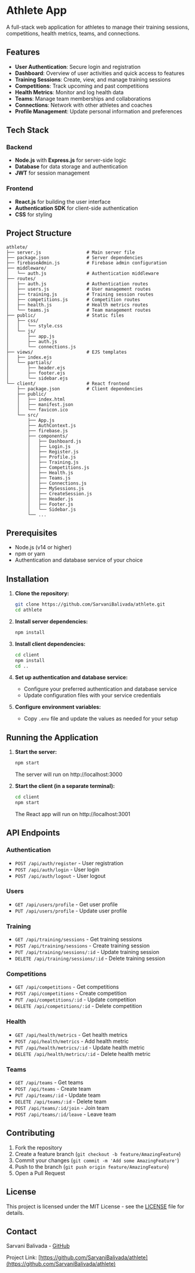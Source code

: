 # Athlete App

A full-stack web application for athletes to manage their training sessions, competitions, health metrics, teams, and connections.

## Features

- **User Authentication**: Secure login and registration
- **Dashboard**: Overview of user activities and quick access to features
- **Training Sessions**: Create, view, and manage training sessions
- **Competitions**: Track upcoming and past competitions
- **Health Metrics**: Monitor and log health data
- **Teams**: Manage team memberships and collaborations
- **Connections**: Network with other athletes and coaches
- **Profile Management**: Update personal information and preferences

## Tech Stack

### Backend
- **Node.js** with **Express.js** for server-side logic
- **Database** for data storage and authentication
- **JWT** for session management

### Frontend
- **React.js** for building the user interface
- **Authentication SDK** for client-side authentication
- **CSS** for styling

## Project Structure

```
athlete/
├── server.js                 # Main server file
├── package.json              # Server dependencies
├── firebaseAdmin.js          # Firebase admin configuration
├── middleware/
│   └── auth.js               # Authentication middleware
├── routes/
│   ├── auth.js               # Authentication routes
│   ├── users.js              # User management routes
│   ├── training.js           # Training session routes
│   ├── competitions.js       # Competition routes
│   ├── health.js             # Health metrics routes
│   └── teams.js              # Team management routes
├── public/                   # Static files
│   ├── css/
│   │   └── style.css
│   └── js/
│       ├── app.js
│       ├── auth.js
│       └── connections.js
├── views/                    # EJS templates
│   ├── index.ejs
│   └── partials/
│       ├── header.ejs
│       ├── footer.ejs
│       └── sidebar.ejs
└── client/                   # React frontend
    ├── package.json          # Client dependencies
    ├── public/
    │   ├── index.html
    │   ├── manifest.json
    │   └── favicon.ico
    └── src/
        ├── App.js
        ├── AuthContext.js
        ├── firebase.js
        ├── components/
        │   ├── Dashboard.js
        │   ├── Login.js
        │   ├── Register.js
        │   ├── Profile.js
        │   ├── Training.js
        │   ├── Competitions.js
        │   ├── Health.js
        │   ├── Teams.js
        │   ├── Connections.js
        │   ├── MySessions.js
        │   ├── CreateSession.js
        │   ├── Header.js
        │   ├── Footer.js
        │   └── Sidebar.js
        └── ...
```

## Prerequisites

- Node.js (v14 or higher)
- npm or yarn
- Authentication and database service of your choice

## Installation

1. **Clone the repository:**
   ```bash
   git clone https://github.com/SarvaniBalivada/athlete.git
   cd athlete
   ```

2. **Install server dependencies:**
   ```bash
   npm install
   ```

3. **Install client dependencies:**
   ```bash
   cd client
   npm install
   cd ..
   ```

4. **Set up authentication and database service:**
   - Configure your preferred authentication and database service
   - Update configuration files with your service credentials

5. **Configure environment variables:**
   - Copy `.env` file and update the values as needed for your setup

## Running the Application

1. **Start the server:**
   ```bash
   npm start
   ```
   The server will run on http://localhost:3000

2. **Start the client (in a separate terminal):**
   ```bash
   cd client
   npm start
   ```
   The React app will run on http://localhost:3001

## API Endpoints

### Authentication
- `POST /api/auth/register` - User registration
- `POST /api/auth/login` - User login
- `POST /api/auth/logout` - User logout

### Users
- `GET /api/users/profile` - Get user profile
- `PUT /api/users/profile` - Update user profile

### Training
- `GET /api/training/sessions` - Get training sessions
- `POST /api/training/sessions` - Create training session
- `PUT /api/training/sessions/:id` - Update training session
- `DELETE /api/training/sessions/:id` - Delete training session

### Competitions
- `GET /api/competitions` - Get competitions
- `POST /api/competitions` - Create competition
- `PUT /api/competitions/:id` - Update competition
- `DELETE /api/competitions/:id` - Delete competition

### Health
- `GET /api/health/metrics` - Get health metrics
- `POST /api/health/metrics` - Add health metric
- `PUT /api/health/metrics/:id` - Update health metric
- `DELETE /api/health/metrics/:id` - Delete health metric

### Teams
- `GET /api/teams` - Get teams
- `POST /api/teams` - Create team
- `PUT /api/teams/:id` - Update team
- `DELETE /api/teams/:id` - Delete team
- `POST /api/teams/:id/join` - Join team
- `POST /api/teams/:id/leave` - Leave team

## Contributing

1. Fork the repository
2. Create a feature branch (`git checkout -b feature/AmazingFeature`)
3. Commit your changes (`git commit -m 'Add some AmazingFeature'`)
4. Push to the branch (`git push origin feature/AmazingFeature`)
5. Open a Pull Request

## License

This project is licensed under the MIT License - see the [LICENSE](LICENSE) file for details.

## Contact

Sarvani Balivada - [GitHub](https://github.com/SarvaniBalivada)

Project Link: [https://github.com/SarvaniBalivada/athlete](https://github.com/SarvaniBalivada/athlete)